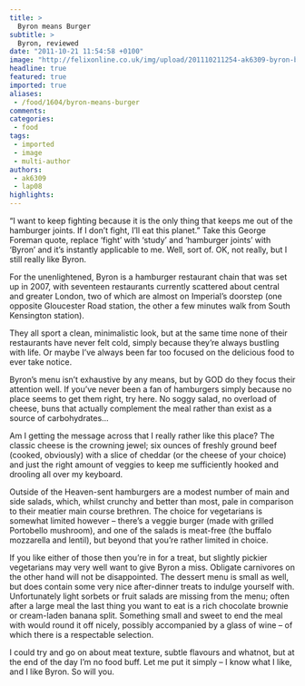```yaml
---
title: >
  Byron means Burger
subtitle: >
  Byron, reviewed
date: "2011-10-21 11:54:58 +0100"
image: "http://felixonline.co.uk/img/upload/201110211254-ak6309-byron-burgerw.jpg"
headline: true
featured: true
imported: true
aliases:
 - /food/1604/byron-means-burger
comments:
categories:
 - food
tags:
 - imported
 - image
 - multi-author
authors:
 - ak6309
 - lap08
highlights:
---
```


“I want to keep fighting because it is the only thing that keeps me out of the hamburger joints. If I don’t fight, I’ll eat this planet.” Take this George Foreman quote, replace ‘fight’ with ‘study’ and ‘hamburger joints’ with ‘Byron’ and it’s instantly applicable to me. Well, sort of. OK, not really, but I still really like Byron.

For the unenlightened, Byron is a hamburger restaurant chain that was set up in 2007, with seventeen restaurants currently scattered about central and greater London, two of which are almost on Imperial’s doorstep (one opposite Gloucester Road station, the other a few minutes walk from South Kensington station).

They all sport a clean, minimalistic look, but at the same time none of their restaurants have never felt cold, simply because they’re always bustling with life. Or maybe I’ve always been far too focused on the delicious food to ever take notice.

Byron’s menu isn’t exhaustive by any means, but by GOD do they focus their attention well. If you’ve never been a fan of hamburgers simply because no place seems to get them right, try here. No soggy salad, no overload of cheese, buns that actually complement the meal rather than exist as a source of carbohydrates...

Am I getting the message across that I really rather like this place? The classic cheese is the crowning jewel; six ounces of freshly ground beef (cooked, obviously) with a slice of cheddar (or the cheese of your choice) and just the right amount of veggies to keep me sufficiently hooked and drooling all over my keyboard.

Outside of the Heaven-sent hamburgers are a modest number of main and side salads, which, whilst crunchy and better than most, pale in comparison to their meatier main course brethren. The choice for vegetarians is somewhat limited however – there’s a veggie burger (made with grilled Portobello mushroom), and one of the salads is meat-free (the buffalo mozzarella and lentil), but beyond that you’re rather limited in choice.

If you like either of those then you’re in for a treat, but slightly pickier vegetarians may very well want to give Byron a miss. Obligate carnivores on the other hand will not be disappointed.
 The dessert menu is small as well, but does contain some very nice after-dinner treats to indulge yourself with. Unfortunately light sorbets or fruit salads are missing from the menu; often after a large meal the last thing you want to eat is a rich chocolate brownie or cream-laden banana split.
 Something small and sweet to end the meal with would round it off nicely, possibly accompanied by a glass of wine – of which there is a respectable selection.

I could try and go on about meat texture, subtle flavours and whatnot, but at the end of the day I’m no food buff. Let me put it simply – I know what I like, and I like Byron. So will you.
